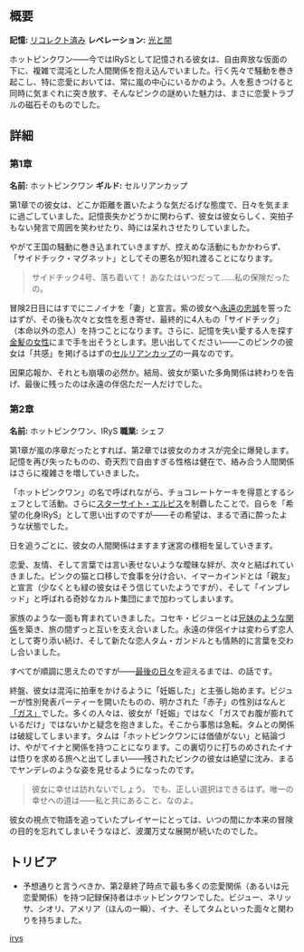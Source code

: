 <!-- title: ホットピンクワン -->
<!-- quote: あなたはいつだって、私の保険だったの。 -->
<!-- chapters: -1 -->
<!-- images: (ホットピンクワンの第1章プロフィール), (啓示を発動するホットピンクワン), ("Start Again" のホットピンクワン), (ホットピンクワンの第2章プロフィール #1), (ホットピンクワンの第2章プロフィール #2), (リコレクション - IRyS), (第2章エンディングのIRyS) -->
<!-- model: false -->

## 概要

**記憶:** [リコレクト済み](https://youtu.be/5uaWaQg4pnM)
**レベレーション:** [光と闇](#entry:light-and-darkness-entry)

ホットピンクワン――今ではIRySとして記憶される彼女は、自由奔放な仮面の下に、複雑で混沌とした人間関係を抱え込んでいました。行く先々で騒動を巻き起こし、特に恋愛においては、常に嵐の中心にいるかのよう。人を惹きつけると同時に気まぐれに突き放す、そんなピンクの謎めいた魅力は、まさに恋愛トラブルの磁石そのものでした。

## 詳細

### 第1章

**名前:** ホットピンクワン
**ギルド:** セルリアンカップ

第1章での彼女は、どこか距離を置いたような気だるげな態度で、日々を気ままに過ごしていました。記憶喪失かどうかに関わらず、彼女は彼女らしく、突拍子もない発言で周囲を笑わせたり、時には呆れさせたりしていました。

やがて王国の騒動に巻き込まれていきますが、控えめな活動にもかかわらず、「サイドチック・マグネット」としてその悪名が知れ渡ることになります。

> サイドチック4号、落ち着いて！
> あなたはいつだって……私の保険だったの。

冒険2日目にはすでにニノイナを「妻」と宣言。紫の彼女へ[永遠の忠誠](https://www.youtube.com/live/f8W426VZTb8?t=9715)を誓ったはずが、その後も次々と女性を惹き寄せ、最終的に4人もの「サイドチック」（本命以外の恋人）を持つことになります。さらに、記憶を失い愛する人を探す[金髪の女性](https://www.youtube.com/live/pH9lSCrTVMY?feature=shared&t=1792)にまで手を出そうとします。思い出してください――このピンクの彼女は「共感」を掲げるはずの[セルリアンカップ](#entry:guilds-entry)の一員なのです。

因果応報か、それとも崩壊の必然か。結局、彼女が築いた多角関係は終わりを告げ、最後に残ったのは永遠の伴侶ただ一人だけでした。

### 第2章

**名前:** ホットピンクワン、IRyS
**職業:** シェフ

第1章が嵐の序章だったとすれば、第2章では彼女のカオスが完全に爆発します。記憶を再び失ったものの、奇天烈で自由すぎる性格は健在で、絡み合う人間関係はさらに複雑さを増していきました。

「ホットピンクワン」の名で呼ばれながら、チョコレートケーキを得意とするシェフとして活動。さらに[スターサイト・エルピス](#entry:star-site-elpis-entry)を制覇したことで、自らを「希望の化身IRyS」として思い出すのですが――その希望は、まるで酒に酔ったような状態でした。

日を追うごとに、彼女の人間関係はますます迷宮の様相を呈していきます。

恋愛、友情、そして言葉では言い表せないような曖昧な絆が、次々と結ばれていきました。ピンクの猫と口移しで食事を分け合い、イマーカインドとは「親友」と宣言（少なくとも緑の彼女はそう信じていたようですが）、そして「インブレッド」と呼ばれる奇妙なカルト集団にまで加わってしまいます。

家族のような一面も育まれていきました。コセキ・ビジューとは[兄妹のような関係](https://www.youtube.com/live/EKjcWfEGsB0?si=s8GiS__Q7mOaFuB_&t=436)を築き、旅の間ずっと互いを支え合いました。永遠の伴侶イナは変わらず恋人として寄り添い続け、そして新たな恋人タム・ガンドルとも情熱的に言葉を交わし合いました。

すべてが順調に思えたのですが――[最後の日々](#entry:hot-pink-one-collapse-entry)を迎えるまでは、の話です。

終盤、彼女は混沌に拍車をかけるように「妊娠した」と主張し始めます。ビジューが性別発表パーティーを開いたものの、明かされた「赤子」の性別はなんと[「ガス」](https://www.youtube.com/live/os9TbwMUcbk?t=5739)でした。多くの人々は、彼女が「妊娠」ではなく「ガスでお腹が膨れているだけ」ではないかと疑念を抱きました。そこから事態は急転。タムとの関係は破綻してしまいます。タムは「ホットピンクワンには価値がない」と結論づけ、やがてイナと関係を持つことになります。この裏切りに打ちのめされたイナは悟りを求める旅へと出てしまい――残されたピンクの彼女は絶望に沈み、まるでヤンデレのような姿を見せるようになったのです。

> 彼女に幸せは訪れないでしょう。
> でも、正しい選択はできるはず。唯一の幸せへの道は――私と共にあること、なのよ。

彼女の視点で物語を追っていたプレイヤーにとっては、いつの間にか本来の冒険の目的を忘れてしまいそうなほど、波瀾万丈な展開が続いたのでした。

## トリビア

- 予想通りと言うべきか、第2章終了時点で最も多くの恋愛関係（あるいは元恋愛関係）を持つ記録保持者はホットピンクワンでした。ビジュー、ネリッサ、シオリ、アメリア（ほんの一瞬）、イナ、そしてタムといった面々と関わりを持ちました。

[irys](#easter:easter-irys)
